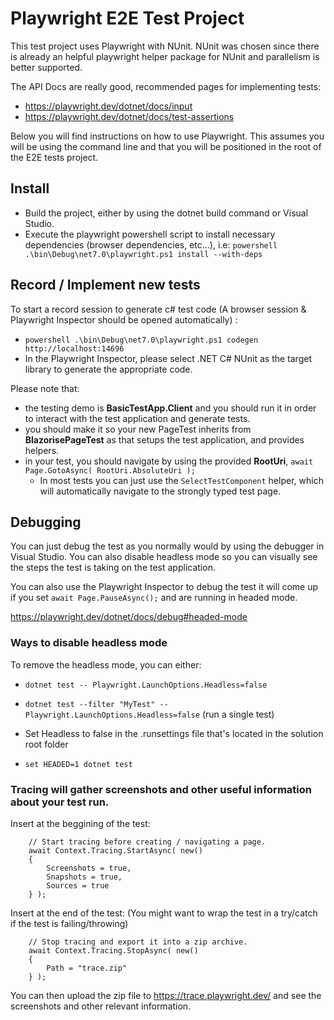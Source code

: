 # Playwright E2E Test Project

This test project uses Playwright with NUnit.
NUnit was chosen since there is already an helpful playwright helper package for NUnit and parallelism is better supported.

The API Docs are really good, recommended pages for implementing tests:
- https://playwright.dev/dotnet/docs/input
- https://playwright.dev/dotnet/docs/test-assertions

Below you will find instructions on how to use Playwright. This assumes you will be using the command line and that you will be positioned in the root of the E2E tests project.

## Install
- Build the project, either by using the dotnet build command or Visual Studio.
- Execute the playwright powershell script to install necessary dependencies (browser dependencies, etc...), i.e: `powershell .\bin\Debug\net7.0\playwright.ps1 install --with-deps`

## Record / Implement new tests
To start a record session to generate c# test code (A browser session & Playwright Inspector should be opened automatically) :
- `powershell .\bin\Debug\net7.0\playwright.ps1 codegen http://localhost:14696`
- In the Playwright Inspector, please select .NET C# NUnit as the target library to generate the appropriate code.


Please note that:
- the testing demo is **BasicTestApp.Client** and you should run it in order to interact with the test application and generate tests.
- you should make it so your new PageTest inherits from **BlazorisePageTest** as that setups the test application, and provides helpers.
- in your test, you should navigate by using the provided **RootUri**, `await Page.GotoAsync( RootUri.AbsoluteUri );`
  - In most tests you can just use the `SelectTestComponent` helper, which will automatically navigate to the strongly typed test page.


## Debugging

You can just debug the test as you normally would by using the debugger in Visual Studio. 
You can also disable headless mode so you can visually see the steps the test is taking on the test application.

You can also use the Playwright Inspector to debug the test it will come up if you set `await Page.PauseAsync();` and are running in headed mode.

https://playwright.dev/dotnet/docs/debug#headed-mode

### Ways to disable headless mode

To remove the headless mode, you can either:
- `dotnet test -- Playwright.LaunchOptions.Headless=false`
- `dotnet test --filter "MyTest" -- Playwright.LaunchOptions.Headless=false` (run a single test)
- Set Headless to false in the .runsettings file that's located in the solution root folder

- `set HEADED=1
dotnet test`

### Tracing will gather screenshots and other useful information about your test run.


Insert at the beggining of the test:

        // Start tracing before creating / navigating a page.
        await Context.Tracing.StartAsync( new()
        {
            Screenshots = true,
            Snapshots = true,
            Sources = true
        } );

Insert at the end of the test: (You might want to wrap the test in a try/catch if the test is failing/throwing)
        
        // Stop tracing and export it into a zip archive.
        await Context.Tracing.StopAsync( new()
        {
            Path = "trace.zip"
        } );

You can then upload the zip file to https://trace.playwright.dev/ and see the screenshots and other relevant information.

